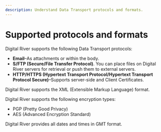 ```yaml
---
description: Understand Data Transport protocols and formats.
---
```


# Supported protocols and formats

Digital River supports the following Data Transport protocols:

* **Email**–As attachments or within the body.
* **S/FTP (Secure/File Transfer Protocol)**. You can place files on Digital River servers for retrieval or push them to external servers.
* **HTTP/HTTPS (Hypertext Transport Protocol/Hypertext Transport Protocol Secure)**–Supports server-side and Client Certificates.

Digital River supports the XML (Extensible Markup Language) format.

Digital River supports the following encryption types:

* PGP (Pretty Good Privacy)
* AES (Advanced Encryption Standard)

Digital River provides all dates and times in GMT format.

